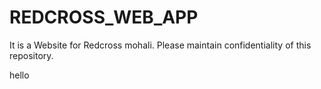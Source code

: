 # REDCROSS_WEB_APP
It is a Website for Redcross mohali.
Please maintain confidentiality of this repository.

hello
